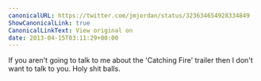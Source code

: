 ```yaml
---
canonicalURL: https://twitter.com/jmjordan/status/323634654928334849
ShowCanonicalLink: true
CanonicalLinkText: View original on
date: 2013-04-15T03:11:29+00:00
---
```

If you aren't going to talk to me about the 'Catching Fire' trailer then I don't want to talk to you. Holy shit balls.
